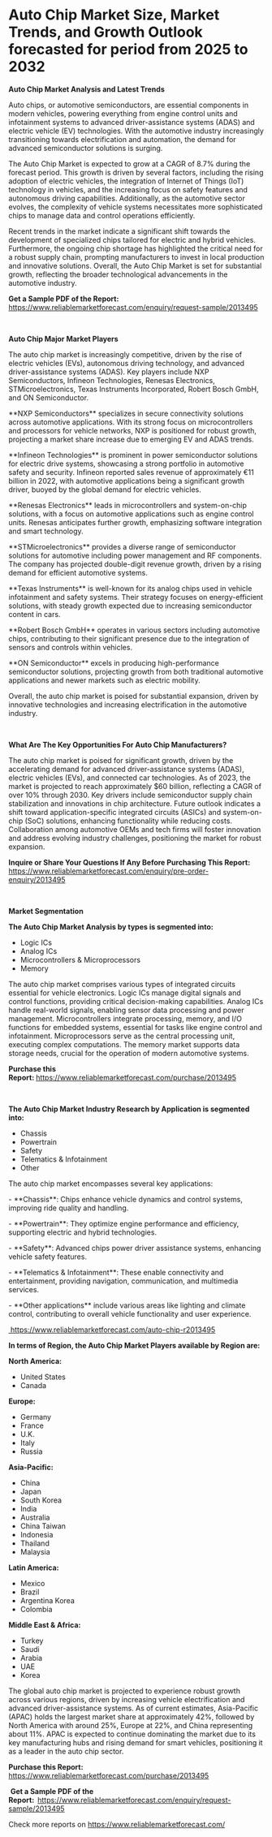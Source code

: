 <p><h1>Auto Chip Market Size, Market Trends, and Growth Outlook forecasted for period from 2025 to 2032</h1></p><p><strong>Auto Chip Market Analysis and Latest Trends</strong></p>
<p><p>Auto chips, or automotive semiconductors, are essential components in modern vehicles, powering everything from engine control units and infotainment systems to advanced driver-assistance systems (ADAS) and electric vehicle (EV) technologies. With the automotive industry increasingly transitioning towards electrification and automation, the demand for advanced semiconductor solutions is surging.</p><p>The Auto Chip Market is expected to grow at a CAGR of 8.7% during the forecast period. This growth is driven by several factors, including the rising adoption of electric vehicles, the integration of Internet of Things (IoT) technology in vehicles, and the increasing focus on safety features and autonomous driving capabilities. Additionally, as the automotive sector evolves, the complexity of vehicle systems necessitates more sophisticated chips to manage data and control operations efficiently.</p><p>Recent trends in the market indicate a significant shift towards the development of specialized chips tailored for electric and hybrid vehicles. Furthermore, the ongoing chip shortage has highlighted the critical need for a robust supply chain, prompting manufacturers to invest in local production and innovative solutions. Overall, the Auto Chip Market is set for substantial growth, reflecting the broader technological advancements in the automotive industry.</p></p>
<p><strong>Get a Sample PDF of the Report:&nbsp;</strong> <a href="https://www.reliablemarketforecast.com/enquiry/request-sample/2013495?utm_campaign=2472&utm_medium=2&utm_source=Github&utm_content=ia&utm_term=11022025&utm_id=auto-chip">https://www.reliablemarketforecast.com/enquiry/request-sample/2013495</a></p>
<p>&nbsp;</p>
<p><strong>Auto Chip Major Market Players</strong></p>
<p><p>The auto chip market is increasingly competitive, driven by the rise of electric vehicles (EVs), autonomous driving technology, and advanced driver-assistance systems (ADAS). Key players include NXP Semiconductors, Infineon Technologies, Renesas Electronics, STMicroelectronics, Texas Instruments Incorporated, Robert Bosch GmbH, and ON Semiconductor.</p><p>**NXP Semiconductors** specializes in secure connectivity solutions across automotive applications. With its strong focus on microcontrollers and processors for vehicle networks, NXP is positioned for robust growth, projecting a market share increase due to emerging EV and ADAS trends.</p><p>**Infineon Technologies** is prominent in power semiconductor solutions for electric drive systems, showcasing a strong portfolio in automotive safety and security. Infineon reported sales revenue of approximately €11 billion in 2022, with automotive applications being a significant growth driver, buoyed by the global demand for electric vehicles.</p><p>**Renesas Electronics** leads in microcontrollers and system-on-chip solutions, with a focus on automotive applications such as engine control units. Renesas anticipates further growth, emphasizing software integration and smart technology.</p><p>**STMicroelectronics** provides a diverse range of semiconductor solutions for automotive including power management and RF components. The company has projected double-digit revenue growth, driven by a rising demand for efficient automotive systems.</p><p>**Texas Instruments** is well-known for its analog chips used in vehicle infotainment and safety systems. Their strategy focuses on energy-efficient solutions, with steady growth expected due to increasing semiconductor content in cars.</p><p>**Robert Bosch GmbH** operates in various sectors including automotive chips, contributing to their significant presence due to the integration of sensors and controls within vehicles.</p><p>**ON Semiconductor** excels in producing high-performance semiconductor solutions, projecting growth from both traditional automotive applications and newer markets such as electric mobility.</p><p>Overall, the auto chip market is poised for substantial expansion, driven by innovative technologies and increasing electrification in the automotive industry.</p></p>
<p>&nbsp;</p>
<p><strong>What Are The Key Opportunities For Auto Chip Manufacturers?</strong></p>
<p><p>The auto chip market is poised for significant growth, driven by the accelerating demand for advanced driver-assistance systems (ADAS), electric vehicles (EVs), and connected car technologies. As of 2023, the market is projected to reach approximately $60 billion, reflecting a CAGR of over 10% through 2030. Key drivers include semiconductor supply chain stabilization and innovations in chip architecture. Future outlook indicates a shift toward application-specific integrated circuits (ASICs) and system-on-chip (SoC) solutions, enhancing functionality while reducing costs. Collaboration among automotive OEMs and tech firms will foster innovation and address evolving industry challenges, positioning the market for robust expansion.</p></p>
<p><strong>Inquire or Share Your Questions If Any Before Purchasing This Report:</strong> <a href="https://www.reliablemarketforecast.com/enquiry/pre-order-enquiry/2013495?utm_campaign=2472&utm_medium=2&utm_source=Github&utm_content=ia&utm_term=11022025&utm_id=auto-chip">https://www.reliablemarketforecast.com/enquiry/pre-order-enquiry/2013495</a></p>
<p>&nbsp;</p>
<p><strong>Market Segmentation</strong></p>
<p><strong>The Auto Chip Market Analysis by types is segmented into:</strong></p>
<p><ul><li>Logic ICs</li><li>Analog ICs</li><li>Microcontrollers & Microprocessors</li><li>Memory</li></ul></p>
<p><p>The auto chip market comprises various types of integrated circuits essential for vehicle electronics. Logic ICs manage digital signals and control functions, providing critical decision-making capabilities. Analog ICs handle real-world signals, enabling sensor data processing and power management. Microcontrollers integrate processing, memory, and I/O functions for embedded systems, essential for tasks like engine control and infotainment. Microprocessors serve as the central processing unit, executing complex computations. The memory market supports data storage needs, crucial for the operation of modern automotive systems.</p></p>
<p><strong>Purchase this Report:&nbsp;</strong><a href="https://www.reliablemarketforecast.com/purchase/2013495?utm_campaign=2472&utm_medium=2&utm_source=Github&utm_content=ia&utm_term=11022025&utm_id=auto-chip">https://www.reliablemarketforecast.com/purchase/2013495</a></p>
<p>&nbsp;</p>
<p><strong>The Auto Chip Market Industry Research by Application is segmented into:</strong></p>
<p><ul><li>Chassis</li><li>Powertrain</li><li>Safety</li><li>Telematics & Infotainment</li><li>Other</li></ul></p>
<p><p>The auto chip market encompasses several key applications: </p><p>- **Chassis**: Chips enhance vehicle dynamics and control systems, improving ride quality and handling.</p><p>- **Powertrain**: They optimize engine performance and efficiency, supporting electric and hybrid technologies.</p><p>- **Safety**: Advanced chips power driver assistance systems, enhancing vehicle safety features.</p><p>- **Telematics & Infotainment**: These enable connectivity and entertainment, providing navigation, communication, and multimedia services.</p><p>- **Other applications** include various areas like lighting and climate control, contributing to overall vehicle functionality and user experience.</p></p>
<p><a href="https://www.reliablemarketforecast.com/auto-chip-r2013495?utm_campaign=2472&utm_medium=2&utm_source=Github&utm_content=ia&utm_term=11022025&utm_id=auto-chip">&nbsp;https://www.reliablemarketforecast.com/auto-chip-r2013495</a></p>
<p><strong>In terms of Region, the Auto Chip Market Players available by Region are:</strong></p>
<p>
    <p> <strong> North America: </strong>
        <ul>
            <li>United States</li>
            <li>Canada</li>
        </ul>
        </p> 
    <p> <strong> Europe: </strong>
        <ul>
            <li>Germany</li>
            <li>France</li>
            <li>U.K.</li>
            <li>Italy</li>
            <li>Russia</li>
        </ul>
        </p> 
    <p> <strong> Asia-Pacific: </strong>
        <ul>
            <li>China</li>
            <li>Japan</li>
            <li>South Korea</li>
            <li>India</li>
            <li>Australia</li>
            <li>China Taiwan</li>
            <li>Indonesia</li>
            <li>Thailand</li>
            <li>Malaysia</li>
        </ul>
        </p> 
    <p> <strong> Latin America: </strong>
        <ul>
            <li>Mexico</li>
            <li>Brazil</li>
            <li>Argentina Korea</li>
            <li>Colombia</li>
        </ul>
        </p> 
    <p> <strong> Middle East & Africa: </strong>
        <ul>
            <li>Turkey</li>
            <li>Saudi</li>
            <li>Arabia</li>
            <li>UAE</li>
            <li>Korea</li>
        </ul>
    </p>
    </p>
<p><p>The global auto chip market is projected to experience robust growth across various regions, driven by increasing vehicle electrification and advanced driver-assistance systems. As of current estimates, Asia-Pacific (APAC) holds the largest market share at approximately 42%, followed by North America with around 25%, Europe at 22%, and China representing about 11%. APAC is expected to continue dominating the market due to its key manufacturing hubs and rising demand for smart vehicles, positioning it as a leader in the auto chip sector.</p></p>
<p><strong>Purchase this Report: </strong><a href="https://www.reliablemarketforecast.com/purchase/2013495?utm_campaign=2472&utm_medium=2&utm_source=Github&utm_content=ia&utm_term=11022025&utm_id=auto-chip">https://www.reliablemarketforecast.com/purchase/2013495</a></p>
<p>&nbsp;<strong>Get a Sample PDF of the Report:&nbsp;&nbsp;</strong><a href="https://www.reliablemarketforecast.com/enquiry/request-sample/2013495?utm_campaign=2472&utm_medium=2&utm_source=Github&utm_content=ia&utm_term=11022025&utm_id=auto-chip">https://www.reliablemarketforecast.com/enquiry/request-sample/2013495</a></p>
<p><strong></strong></p>
<p>Check more reports on <a href="https://www.reliablemarketforecast.com/?utm_campaign=2472&utm_medium=2&utm_source=Github&utm_content=ia&utm_term=11022025&utm_id=auto-chip">https://www.reliablemarketforecast.com/</a></p>